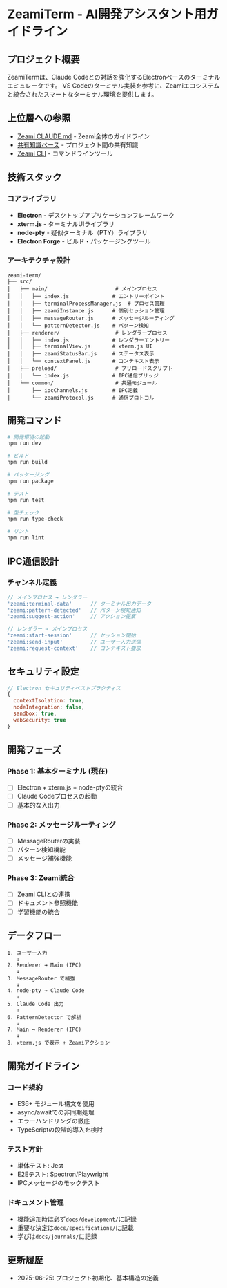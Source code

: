 # ZeamiTerm - AI開発アシスタント用ガイドライン

## プロジェクト概要

ZeamiTermは、Claude Codeとの対話を強化するElectronベースのターミナルエミュレータです。
VS Codeのターミナル実装を参考に、Zeamiエコシステムと統合されたスマートなターミナル環境を提供します。

## 上位層への参照

- [Zeami CLAUDE.md](../../CLAUDE.md) - Zeami全体のガイドライン
- [共有知識ベース](../SHARED_KNOWLEDGE.md) - プロジェクト間の共有知識
- [Zeami CLI](../../bin/zeami) - コマンドラインツール

## 技術スタック

### コアライブラリ
- **Electron** - デスクトップアプリケーションフレームワーク
- **xterm.js** - ターミナルUIライブラリ
- **node-pty** - 疑似ターミナル（PTY）ライブラリ
- **Electron Forge** - ビルド・パッケージングツール

### アーキテクチャ設計

```
zeami-term/
├── src/
│   ├── main/                      # メインプロセス
│   │   ├── index.js              # エントリーポイント
│   │   ├── terminalProcessManager.js  # プロセス管理
│   │   ├── zeamiInstance.js      # 個別セッション管理
│   │   ├── messageRouter.js      # メッセージルーティング
│   │   └── patternDetector.js    # パターン検知
│   ├── renderer/                  # レンダラープロセス
│   │   ├── index.js              # レンダラーエントリー
│   │   ├── terminalView.js       # xterm.js UI
│   │   ├── zeamiStatusBar.js     # ステータス表示
│   │   └── contextPanel.js       # コンテキスト表示
│   ├── preload/                   # プリロードスクリプト
│   │   └── index.js              # IPC通信ブリッジ
│   └── common/                    # 共通モジュール
│       ├── ipcChannels.js        # IPC定義
│       └── zeamiProtocol.js      # 通信プロトコル
```

## 開発コマンド

```bash
# 開発環境の起動
npm run dev

# ビルド
npm run build

# パッケージング
npm run package

# テスト
npm run test

# 型チェック
npm run type-check

# リント
npm run lint
```

## IPC通信設計

### チャンネル定義
```javascript
// メインプロセス → レンダラー
'zeami:terminal-data'      // ターミナル出力データ
'zeami:pattern-detected'   // パターン検知通知
'zeami:suggest-action'     // アクション提案

// レンダラー → メインプロセス
'zeami:start-session'      // セッション開始
'zeami:send-input'         // ユーザー入力送信
'zeami:request-context'    // コンテキスト要求
```

## セキュリティ設定

```javascript
// Electron セキュリティベストプラクティス
{
  contextIsolation: true,
  nodeIntegration: false,
  sandbox: true,
  webSecurity: true
}
```

## 開発フェーズ

### Phase 1: 基本ターミナル (現在)
- [ ] Electron + xterm.js + node-ptyの統合
- [ ] Claude Codeプロセスの起動
- [ ] 基本的な入出力

### Phase 2: メッセージルーティング
- [ ] MessageRouterの実装
- [ ] パターン検知機能
- [ ] メッセージ補強機能

### Phase 3: Zeami統合
- [ ] Zeami CLIとの連携
- [ ] ドキュメント参照機能
- [ ] 学習機能の統合

## データフロー

```
1. ユーザー入力
   ↓
2. Renderer → Main (IPC)
   ↓
3. MessageRouter で補強
   ↓
4. node-pty → Claude Code
   ↓
5. Claude Code 出力
   ↓
6. PatternDetector で解析
   ↓
7. Main → Renderer (IPC)
   ↓
8. xterm.js で表示 + Zeamiアクション
```

## 開発ガイドライン

### コード規約
- ES6+ モジュール構文を使用
- async/awaitでの非同期処理
- エラーハンドリングの徹底
- TypeScriptの段階的導入を検討

### テスト方針
- 単体テスト: Jest
- E2Eテスト: Spectron/Playwright
- IPCメッセージのモックテスト

### ドキュメント管理
- 機能追加時は必ず`docs/development/`に記録
- 重要な決定は`docs/specifications/`に記載
- 学びは`docs/journals/`に記録

## 更新履歴

- 2025-06-25: プロジェクト初期化、基本構造の定義